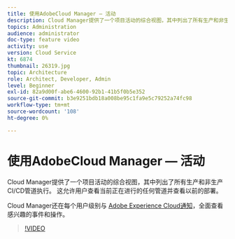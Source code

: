 ```yaml
---
title: 使用AdobeCloud Manager — 活动
description: Cloud Manager提供了一个项目活动的综合视图，其中列出了所有生产和非生产CI/CD管道执行。 这允许用户查看当前正在进行的任何管道并查看以前的部署。
topics: Administration
audience: administrator
doc-type: feature video
activity: use
version: Cloud Service
kt: 6874
thumbnail: 26319.jpg
topic: Architecture
role: Architect, Developer, Admin
level: Beginner
exl-id: 82a9d00f-abe6-4600-92b1-41b5f0b5e352
source-git-commit: b3e9251bdb18a008be95c1fa9e5c79252a74fc98
workflow-type: tm+mt
source-wordcount: '108'
ht-degree: 0%

---
```


# 使用AdobeCloud Manager — 活动

Cloud Manager提供了一个项目活动的综合视图，其中列出了所有生产和非生产CI/CD管道执行。 这允许用户查看当前正在进行的任何管道并查看以前的部署。

Cloud Manager还在每个用户级别与 [Adobe Experience Cloud通知](https://experienceleague.adobe.com/docs/experience-manager-cloud-manager/using/how-to-use/notifications.html)，全面查看感兴趣的事件和操作。

>[!VIDEO](https://video.tv.adobe.com/v/26319?quality=12&learn=on)
